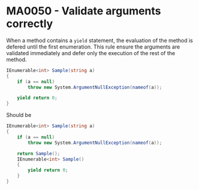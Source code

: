 # MA0050 - Validate arguments correctly

When a method contains a `yield` statement, the evaluation of the method is defered until the first enumeration. This rule ensure the arguments are validated immediately and defer only the execution of the rest of the method.

````csharp
IEnumerable<int> Sample(string a)
{
    if (a == null)
        throw new System.ArgumentNullException(nameof(a));

    yield return 0;
}
````

Should be

````csharp
IEnumerable<int> Sample(string a)
{
    if (a == null)
        throw new System.ArgumentNullException(nameof(a));

    return Sample();
    IEnumerable<int> Sample()
    {
        yield return 0;
    }
}
````
